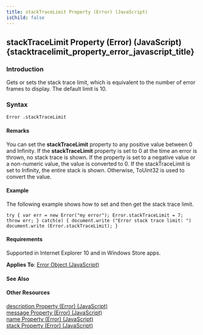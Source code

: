 ```yaml
---
title: stackTraceLimit Property (Error) (JavaScript)
isChild: false
---
```


## stackTraceLimit Property (Error) (JavaScript) {stacktracelimit_property_error_javascript_title}

### Introduction 

 Gets or sets the stack trace limit, which is equivalent to the number of error frames to display. The default limit is 10.

### Syntax 

```
Error .stackTraceLimit
```

#### Remarks 

<div id="languageReferenceRemarksSection" class="section" name="collapseableSection" style="">
  <p xmlns:util="util">
    You can set the <b>stackTraceLimit</b> property to any positive value between 0 and <span sdata="langKeyword" value="Infinity"><span class="keyword">Infinity</span></span>. If the
    <b>stackTraceLimit</b> property is set to 0 at the time an error is thrown, no stack trace is shown. If the property is set to a negative value or a non-numeric value, the value is converted to
    0. If the stackTraceLimit is set to <span sdata="langKeyword" value="Infinity"><span class="keyword">Infinity</span></span>, the entire stack is shown. Otherwise, <span sdata="langKeyword" value=
    "ToUint32"><span class="keyword">ToUint32</span></span> is used to convert the value.
  </p>
</div>

#### Example 

<p xmlns:util="util">
  The following example shows how to set and then get the stack trace limit.
</p>

```
try { var err = new Error("my error"); Error.stackTraceLimit = 7; throw err; } catch(e) { document.write ("Error stack trace limit: ") document.write (Error.stackTraceLimit); }
```

#### Requirements 

<div id="requirementsTitleSection" class="section" name="collapseableSection" style="">
  <p xmlns:util="util">
    Supported in Internet Explorer 10 and in Windows Store apps.
  </p>
  <p xmlns:util="util">
    <b>Applies To</b>: <span sdata="link"><a href="0b27d6ec-3997-4e91-a6c0-5afbaf494db7.htm">Error Object (JavaScript)</a></span>
  </p>
</div>

#### See Also 

<div id="seeAlsoSection" class="section" name="collapseableSection" style="">
  <h4 class="subHeading">
    Other Resources
  </h4>
  <div class="seeAlsoStyle">
    <span sdata="link" xmlns:util="util"><a href="ea727f1e-2041-4400-965c-67e6d47a1ff0.htm">description Property (Error) (JavaScript)</a></span>
  </div>
  <div class="seeAlsoStyle">
    <span sdata="link" xmlns:util="util"><a href="8cab0392-e0db-4714-827c-47ab04e8b4f2.htm">message Property (Error) (JavaScript)</a></span>
  </div>
  <div class="seeAlsoStyle">
    <span sdata="link" xmlns:util="util"><a href="94df2d6b-f1a1-4931-a956-0a930cb87f76.htm">name Property (Error) (JavaScript)</a></span>
  </div>
  <div class="seeAlsoStyle">
    <span sdata="link" xmlns:util="util"><a href="1dc21fdd-853c-4664-bf1c-24eb1f6f2daf.htm">stack Property (Error) (JavaScript)</a></span>
  </div>
</div>

